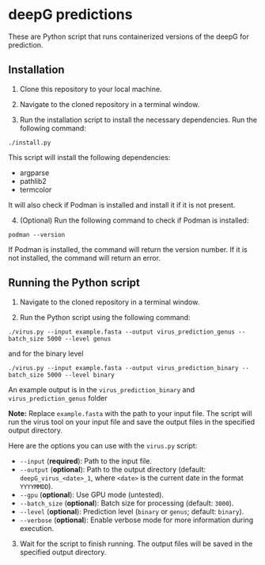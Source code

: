 # deepG predictions

These are Python script that runs containerized versions of the deepG for prediction.

## Installation

1. Clone this repository to your local machine.

2. Navigate to the cloned repository in a terminal window.

3. Run the installation script to install the necessary dependencies. Run the following command:

```
./install.py
```

This script will install the following dependencies:

* argparse
* pathlib2
* termcolor

It will also check if Podman is installed and install it if it is not present.

4. (Optional) Run the following command to check if Podman is installed:

```
podman --version
```

If Podman is installed, the command will return the version number. If it is not installed, the command will return an error.

## Running the Python script

1. Navigate to the cloned repository in a terminal window.

2. Run the Python script using the following command:

```
./virus.py --input example.fasta --output virus_prediction_genus --batch_size 5000 --level genus
```

and for the binary level


```
./virus.py --input example.fasta --output virus_prediction_binary --batch_size 5000 --level binary
```

An example output is in the `virus_prediction_binary` and `virus_prediction_genus` folder 

**Note:** Replace `example.fasta` with the path to your input file. The script will run the virus tool on your input file and save the output files in the specified output directory.

Here are the options you can use with the `virus.py` script:

* `--input` (**required**): Path to the input file.
* `--output` (**optional**): Path to the output directory (default: `deepG_virus_<date>_1`, where `<date>` is the current date in the format `YYYYMMDD`).
* `--gpu` (**optional**): Use GPU mode (untested).
* `--batch_size` (**optional**): Batch size for processing (default: `3000`).
* `--level` (**optional**): Prediction level (`binary` or `genus`; default: `binary`).
* `--verbose` (**optional**): Enable verbose mode for more information during execution.

3. Wait for the script to finish running. The output files will be saved in the specified output directory.